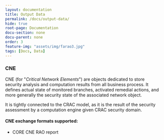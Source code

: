 ```yaml
---
layout: documentation
title: Output Data
permalink: /docs/output-data/
hide: true
root-page: Documentation
docu-section: none
docu-parent: none
order: 3
feature-img: "assets/img/farao3.jpg"
tags: [Docs, Data]
---
```


### CNE

CNE (for "*Critical Network Elements*") are objects dedicated to store security analysis
and computation results from all business process. It defines actual state of monitored branches,
activated remedial actions, and more generally the security state of the associated network object.

It is tightly connected to the CRAC model, as it is the result of the security assessment
by a computation engine given CRAC security domain.

#### CNE exchange formats supported:

- CORE CNE RAO report